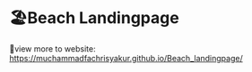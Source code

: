 # 🏖️Beach Landingpage
🌠view more to website:
https://muchammadfachrisyakur.github.io/Beach_landingpage/
